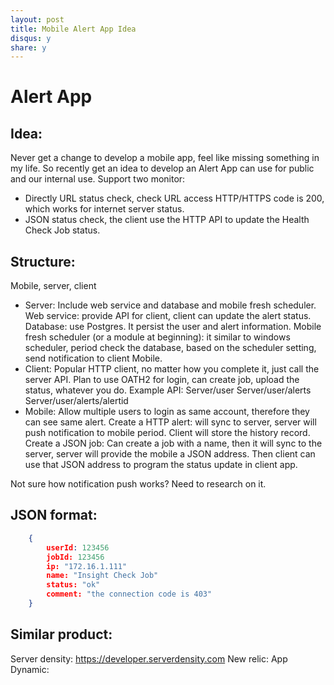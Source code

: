 ```yaml
---
layout: post
title: Mobile Alert App Idea
disqus: y
share: y
---
```


Alert App
=========

Idea:
----
Never get a change to develop a mobile app, feel like missing something in my life. So recently get an idea to develop an Alert App can use for public and our internal use.
Support two monitor:
+ Directly URL status check, check URL access HTTP/HTTPS code is 200, which works for internet server status.
+ JSON status check, the client use the HTTP API to update the Health Check Job status.

Structure:
----------
Mobile, server, client

+ Server:
Include web service and database and mobile fresh scheduler.
Web service: provide API for client, client can update the alert status.
Database: use Postgres. It persist the user and alert information.
Mobile fresh scheduler (or a module at beginning): it similar to windows scheduler, period check the database, based on the scheduler setting, send notification to client Mobile.
+ Client: 
Popular HTTP client, no matter how you complete it, just call the server API.
Plan to use OATH2 for login, can create job, upload the status, whatever you do.
Example API:
Server/user
Server/user/alerts
Server/user/alerts/alertid
+ Mobile:
Allow multiple users to login as same account, therefore they can see same alert.
Create a HTTP alert: will sync to server, server will push notification to mobile period. Client will store the history record.
Create a JSON job: Can create a job with a name, then it will sync to the server, server will provide the mobile a JSON address. Then client can use that JSON address to program the status update in client app.

Not sure how notification push works? Need to research on it.

JSON format:
------------
```json	
	{
		userId: 123456
		jobId: 123456
		ip: "172.16.1.111"
		name: "Insight Check Job"
		status: "ok"
		comment: "the connection code is 403"
	}
```
Similar product:
----------------
Server density: https://developer.serverdensity.com
New relic:
App Dynamic:
